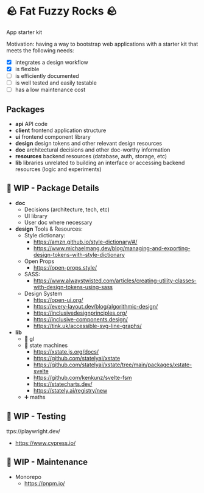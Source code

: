 # 🪨 Fat Fuzzy Rocks 🪨

App starter kit

Motivation: having a way to bootstrap web applications with a starter kit that meets the following needs:

- [x] integrates a design workflow
- [x] is flexible
- [ ] is efficiently documented
- [ ] is well tested and easily testable
- [ ] has a low maintenance cost

## Packages

- **api** API code
- **client** frontend application structure
- **ui** frontend component library
- **design** design tokens and other relevant design resources
- **doc** architectural decisions and other doc-worthy information
- **resources** backend resources (database, auth, storage, etc)
- **lib** libraries unrelated to building an interface or accessing backend resources (logic and experiments)

## 🚧 WIP - Package Details

- **doc**
  - Decisions (architecture, tech, etc)
  - UI library
  - User doc where necessary
- **design**
  Tools & Resources:
  - Style dictionary:
    - https://amzn.github.io/style-dictionary/#/
    - https://www.michaelmang.dev/blog/managing-and-exporting-design-tokens-with-style-dictionary
  - Open Props
    - https://open-props.style/
  - SASS:
    - https://www.alwaystwisted.com/articles/creating-utility-classes-with-design-tokens-using-sass
  - Design System
    - https://open-ui.org/
    - https://every-layout.dev/blog/algorithmic-design/
    - https://inclusivedesignprinciples.org/
    - https://inclusive-components.design/
    - https://tink.uk/accessible-svg-line-graphs/
- **lib**
  - 👾 gl
  - 🤖 state machines
    - https://xstate.js.org/docs/
    - https://github.com/statelyai/xstate
    - https://github.com/statelyai/xstate/tree/main/packages/xstate-svelte
    - https://github.com/kenkunz/svelte-fsm
    - https://statecharts.dev/
    - https://stately.ai/registry/new
  - ➕ maths

## 🚧 WIP - Testing

ttps://playwright.dev/

- https://www.cypress.io/

## 🚧 WIP - Maintenance

- Monorepo
  - https://pnpm.io/
